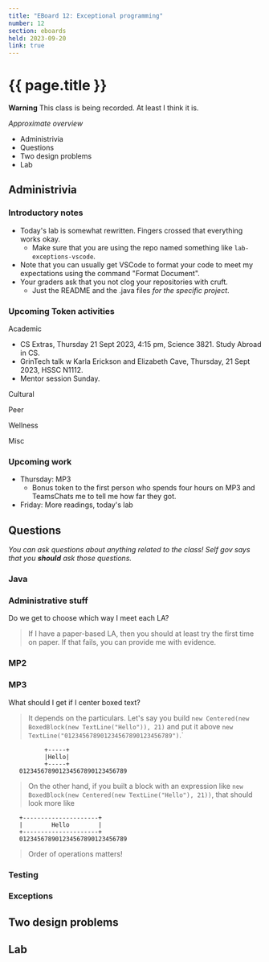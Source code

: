 ```yaml
---
title: "EBoard 12: Exceptional programming"
number: 12
section: eboards
held: 2023-09-20
link: true
---
```

# {{ page.title }}

**Warning** This class is being recorded.  At least I think it is.

_Approximate overview_

* Administrivia
* Questions
* Two design problems
* Lab

Administrivia
-------------

### Introductory notes

* Today's lab is somewhat rewritten.  Fingers crossed that everything works
  okay.
    * Make sure that you are using the repo named something like
      `lab-exceptions-vscode`.
* Note that you can usually get VSCode to format your code to meet my
  expectations using the command "Format Document".
* Your graders ask that you not clog your repositories with cruft.
    * Just the README and the .java files *for the specific project*.

### Upcoming Token activities

Academic

* CS Extras, Thursday 21 Sept 2023, 4:15 pm, Science 3821.  Study Abroad in CS.
* GrinTech talk w Karla Erickson and Elizabeth Cave, Thursday, 21 Sept 2023, HSSC N1112.
* Mentor session Sunday.

Cultural

Peer

Wellness

Misc

### Upcoming work

* Thursday: MP3
    * Bonus token to the first person who spends four hours on MP3
      and TeamsChats me to tell me how far they got.
* Friday: More readings, today's lab

Questions
---------

_You can ask questions about anything related to the class!  Self gov
says that you **should** ask those questions._

### Java

### Administrative stuff

Do we get to choose which way I meet each LA?

> If I have a paper-based LA, then you should at least try the first
  time on paper.  If that fails, you can provide me with evidence.

### MP2

### MP3

What should I get if I center boxed text?

> It depends on the particulars.  Let's say you build
  `new Centered(new BoxedBlock(new TextLine("Hello")), 21)`
  and put it above `new TextLine("012345678901234567890123456789")`.`

              +-----+
              |Hello|
              +-----+
       012345678901234567890123456789

> On the other hand, if you built a block with an expression like
  `new BoxedBlock(new Centered(new TextLine("Hello"), 21))`, that should
  look more like

       +---------------------+
       |        Hello        |
       +---------------------+
       012345678901234567890123456789

> Order of operations matters!

### Testing

### Exceptions

Two design problems
-------------------

Lab
---

